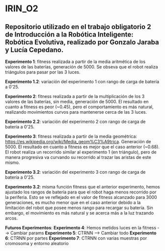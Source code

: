 # IRIN_O2
## Repositorio utilizado en el trabajo obligatorio 2 de Introducción a la Robótica Inteligente: Robótica Evolutiva, realizado por Gonzalo Jaraba y Lucía Cepedano.

**Experimento 1**: fitness realizada a partir de la media aritmética de los valores de las baterías, generación de 5000. Se obseva que el robot realiza triángulos para pasar por las 3 luces. 

**Experimento 1.2**: variación del experimento 1 con rango de carga de batería a 0'25.

**Experimento 2**: fitness realizada a partir de la multiplicación de los 3 valores de las baterías, sin media, generación de 5000. El resultado en cuanto a fitness es peor (~0.45), pero el comportamiento es más natural, realizando movimientos curvos para mantenerse cerca de las 3 luces.

**Experimento 2.2**: variación del experimento 2 con rango de carga de batería a 0'25.

**Experimento 3**: fitness realizada a partir de la media geométrica: https://es.wikipedia.org/wiki/Media_geom%C3%A9trica. Generación de 5000. El resultado en cuanto a fitness es mejor que el caso anterior (~0.68). El robot realiza un recorrido similar al experimento 1 (en triángulo), pero de manera progresiva va curvando su recorrido al trazar las aristas de este mismo.

**Experimento 3.2**: variación del experimento 3 con rango de carga de batería a 0'25.

**Experimento 3.2**: misma función fitness que el anterior experimento, hemos ajustado los rangos de batería para que el robot haga menos recorrido por la periferia. Esto se ve reflejado en el valor de fitness alcanzado para 3000 generaciones, es mucho menor que en el caso anterior debido a la limitación del robot que posee menos rango para recargar su batería. Sin embargo, el movimiento es más natural y se acerca más a la luz trazando arcos.

**Futuros Experimentos**:
**Experimento 4**: Hemos metidos luces en la fitness --> Cambiar params 
**Experimento 5**: CTRNN --> Cambiar todo
**Experimento 6**: CTRNN por partes
**Experimento 7**: CTRNN con varias muestras por cromosoma y entorno aleatorio
